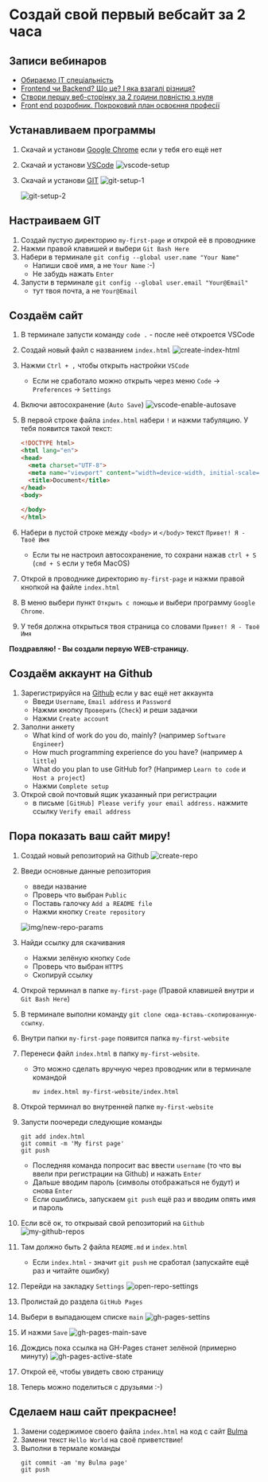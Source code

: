 # Создай свой первый вебсайт за 2 часа

## Записи вебинаров
- [Обираємо ІТ спеціальність](https://youtu.be/Jy8vUkQavk0)
- [Frontend чи Backend? Що це? І яка взагалі різниця?](https://youtu.be/GvL9Cj7VCM8)
- [Створи першу веб-сторінку за 2 години повністю з нуля](https://youtu.be/725Xg0rw-ZI)
- [Front end розробник. Покроковий план освоєння професії](https://youtu.be/aY5y0tc2ObU)

## Устанавливаем программы
1. Скачай и установи [Google Chrome](https://www.google.com/chrome/) если у тебя его ещё нет
1. Скачай и установи [VSCode](https://code.visualstudio.com/)
    ![vscode-setup](img/vscode-setup.png)

1. Скачай и установи [GIT](https://git-scm.com/)
    ![git-setup-1](img/git-setup-1.png)
    
    ![git-setup-2](img/git-setup-2.png)
    
## Настраиваем GIT
1. Создай пустую директорию `my-first-page` и открой её в проводнике
1. Нажми правой клавишей и выбери `Git Bash Here`
1. Набери в терминале `git config --global user.name "Your Name"`
    - Напиши своё имя, а не `Your Name` :-)
    - Не забудь нажать `Enter`
1. Запусти в терминале `git config --global user.email "Your@Email"`
    - тут твоя почта, а не `Your@Email`

## Создаём сайт 
1. В терминале запусти команду `code .` - после неё откроется VSCode
1. Создай новый файл с названием `index.html`
    ![create-index-html](img/create-index-html.png)

1. Нажми `Ctrl + ,` чтобы открыть настройки `VSCode`
    - Если не сработало можно открыть через меню `Code` -> `Preferences` -> `Settings`
1. Включи автосохранение (`Auto Save`)
    ![vscode-enable-autosave](img/vscode-enable-autosave.png)
1. В первой строке файла `index.html` набери `!` и нажми табуляцию. У тебя появится такой текст:
    ```html
    <!DOCTYPE html>
    <html lang="en">
    <head>
      <meta charset="UTF-8">
      <meta name="viewport" content="width=device-width, initial-scale=1.0">
      <title>Document</title>
    </head>
    <body>
      
    </body>
    </html>
    ```
1. Набери в пустой строке между `<body>` и `</body>` текст `Привет! Я - Твоё Имя`
    - Если ты не настроил автосохранение, то сохрани нажав `ctrl + S` (`cmd + S` если у тебя MacOS)
1. Открой в проводнике директорию `my-first-page` и нажми правой кнопкой на файле `index.html`
1. В меню выбери пункт `Открыть с помощью` и выбери программу `Google Chrome`.
1. У тебя должна открыться твоя страница со словами `Привет! Я - Твоё Имя`

**Поздравляю! - Вы создали первую WEB-страницу.**

## Создаём аккаунт на Github
1. Зарегистрируйся на [Github](https://github.com/join) если у вас ещё нет аккаунта
    - Введи `Username`, `Email address` и `Password`
    - Нажми кнопку `Проверить` (`Check`) и реши задачки 
    - Нажми `Create account`
1. Заполни анкету 
    - What kind of work do you do, mainly? (например `Software Engineer`)
    - How much programming experience do you have? (например `A little`)
    - What do you plan to use GitHub for? (Например `Learn to code` и `Host a project`)
    - Нажми `Complete setup`
1. Открой свой почтовый ящик указанный при регистрации 
    - в письме `[GitHub] Please verify your email address.` нажмите ссылку `Verify email address`

## Пора показать ваш сайт миру!
1. Создай новый репозиторий на Github
    ![create-repo](img/create-repo.png)

1. Введи основные данные репозитория
    - введи название
    - Проверь что выбран `Public`
    - Поставь галочку `Add a README file`
    - Нажми кнопку `Create repository`
    
    ![img/new-repo-params](img/new-repo-params.png)

1. Найди ссылку для скачивания  
    - Нажми зелёную кнопку `Code`
    - Проверь что выбран `HTTPS`
    - Скопируй ссылку

1. Открой терминал в папке `my-first-page` (Правой клавишей внутри и `Git Bash Here`)
1. В терминале выполни команду `git clone сюда-вставь-скопированную-ссылку`.
1. Внутри папки `my-first-page` появится папка `my-first-website`
1. Перенеси файл `index.html` в папку `my-first-website`. 
    - Это можно сделать вручную через проводник или в терминале командой
        ```
        mv index.html my-first-website/index.html
        ```
1. Открой терминал во внутренней папке `my-first-website`
1. Запусти поочереди следующие команды
    ```
    git add index.html
    git commit -m 'My first page'
    git push
    ```
    - Последняя команда попросит вас ввести `username` (то что вы ввели при регистрации на Github) и нажать `Enter`
    - Дальше вводим пароль (символы отображаться не будут) и снова `Enter`
    - Если ошиблись, запускаем `git push` ещё раз и вводим опять имя и пароль
1. Если всё ок, то открывай свой репозиторий на `Github`
    ![my-github-repos](img/my-github-repos.png)
1. Там должно быть 2 файла `README.md` и `index.html`
    - Если `index.html` - значит `git push` не сработал (запускайте ещё раз и читайте ошибку)
1. Перейди на закладку `Settings`
    ![open-repo-settings](img/open-repo-settings.png)
1. Пролистай до раздела `GitHub Pages`
1. Выбери в выпадающем списке `main`
    ![gh-pages-settins](img/gh-pages-settins.png)
1. И нажми `Save`
    ![gh-pages-main-save](img/gh-pages-main-save.png)
1. Дождись пока ссылка на GH-Pages станет зелёной (примерно минуту)
    ![gh-pages-active-state](img/gh-pages-active-state.png)
1. Открой её, чтобы увидеть свою страницу
1. Теперь можно поделиться с друзьями :-)

## Сделаем наш сайт прекраснее!
1. Замени содержимое своего файла `index.html` на код с сайт [Bulma](https://bulma.io/documentation/overview/start/#starter-template)
1. Замени текст `Hello World` на своё приветствие!
1. Выполни в термале команды
    ```
    git commit -am 'my Bulma page'
    git push
    ```
